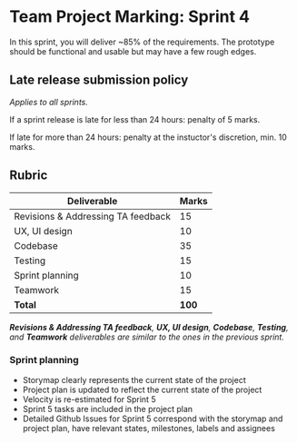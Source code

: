 # Team Project Marking: Sprint 4

In this sprint, you will deliver ~85% of the requirements. The prototype should be functional and usable but may have a few rough edges.

## Late release submission policy

_Applies to all sprints._

If a sprint release is late for less than 24 hours: penalty of 5 marks.

If late for more than 24 hours: penalty at the instuctor's discretion, min. 10 marks.

## Rubric

| Deliverable                         | Marks   |
| ----------------------------------- | ------- |
| Revisions & Addressing TA feedback  | 15      |
| UX, UI design                       | 10      |
| Codebase                            | 35      |
| Testing                             | 15      |
| Sprint planning                     | 10      |
| Teamwork                            | 15      |
| **Total**                           | **100** |

_**Revisions & Addressing TA feedback**, **UX, UI design**, **Codebase**, **Testing**, and **Teamwork** deliverables are similar to the ones in the previous sprint._

### Sprint planning

* Storymap clearly represents the current state of the project
* Project plan is updated to reflect the current state of the project
* Velocity is re-estimated for Sprint 5
* Sprint 5 tasks are included in the project plan
* Detailed Github Issues for Sprint 5 correspond with the storymap and project plan, have relevant states, milestones, labels and assignees
